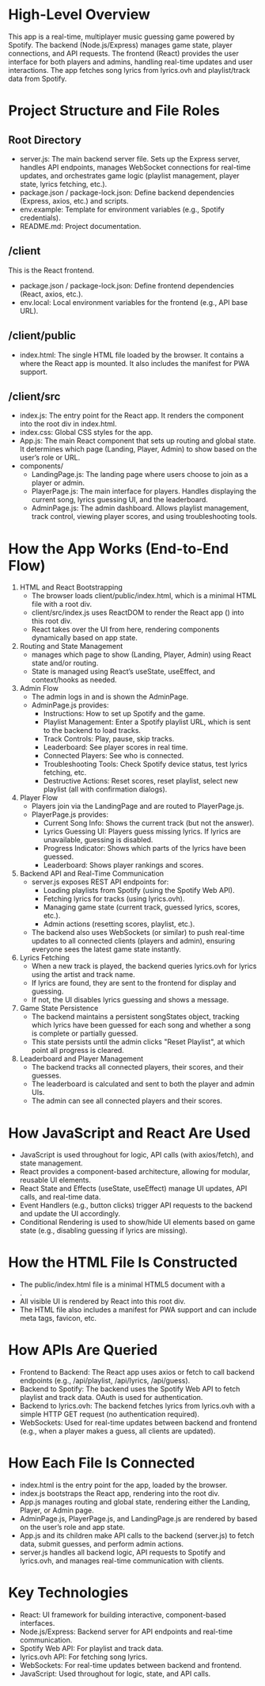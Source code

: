 # High-Level Overview

This app is a real-time, multiplayer music guessing game powered by Spotify. The backend (Node.js/Express) manages game state, player connections, and API requests. The frontend (React) provides the user interface for both players and admins, handling real-time updates and user interactions. The app fetches song lyrics from lyrics.ovh and playlist/track data from Spotify.

# Project Structure and File Roles

## Root Directory

- server.js: The main backend server file. Sets up the Express server, handles API endpoints, manages WebSocket connections for real-time updates, and orchestrates game logic (playlist management, player state, lyrics fetching, etc.).
- package.json / package-lock.json: Define backend dependencies (Express, axios, etc.) and scripts.
- env.example: Template for environment variables (e.g., Spotify credentials).
- README.md: Project documentation.

## /client

This is the React frontend.

- package.json / package-lock.json: Define frontend dependencies (React, axios, etc.).
- env.local: Local environment variables for the frontend (e.g., API base URL).

## /client/public

- index.html: The single HTML file loaded by the browser. It contains a <div id="root"></div> where the React app is mounted. It also includes the manifest for PWA support.

## /client/src

- index.js: The entry point for the React app. It renders the <App /> component into the root div in index.html.
- index.css: Global CSS styles for the app.
- App.js: The main React component that sets up routing and global state. It determines which page (Landing, Player, Admin) to show based on the user’s role or URL.
- components/
    - LandingPage.js: The landing page where users choose to join as a player or admin.
    - PlayerPage.js: The main interface for players. Handles displaying the current song, lyrics guessing UI, and the leaderboard.
    - AdminPage.js: The admin dashboard. Allows playlist management, track control, viewing player scores, and using troubleshooting tools.

# How the App Works (End-to-End Flow)

1. HTML and React Bootstrapping
    - The browser loads client/public/index.html, which is a minimal HTML file with a root div.
    - client/src/index.js uses ReactDOM to render the React app (<App />) into this root div.
    - React takes over the UI from here, rendering components dynamically based on app state.
2. Routing and State Management
    - <App /> manages which page to show (Landing, Player, Admin) using React state and/or routing.
    - State is managed using React’s useState, useEffect, and context/hooks as needed.
3. Admin Flow
    - The admin logs in and is shown the AdminPage.
    - AdminPage.js provides:
        - Instructions: How to set up Spotify and the game.
        - Playlist Management: Enter a Spotify playlist URL, which is sent to the backend to load tracks.
        - Track Controls: Play, pause, skip tracks.
        - Leaderboard: See player scores in real time.
        - Connected Players: See who is connected.
        - Troubleshooting Tools: Check Spotify device status, test lyrics fetching, etc.
        - Destructive Actions: Reset scores, reset playlist, select new playlist (all with confirmation dialogs).
4. Player Flow
    - Players join via the LandingPage and are routed to PlayerPage.js.
    - PlayerPage.js provides:
        - Current Song Info: Shows the current track (but not the answer).
        - Lyrics Guessing UI: Players guess missing lyrics. If lyrics are unavailable, guessing is disabled.
        - Progress Indicator: Shows which parts of the lyrics have been guessed.
        - Leaderboard: Shows player rankings and scores.
5. Backend API and Real-Time Communication
    - server.js exposes REST API endpoints for:
        - Loading playlists from Spotify (using the Spotify Web API).
        - Fetching lyrics for tracks (using lyrics.ovh).
        - Managing game state (current track, guessed lyrics, scores, etc.).
        - Admin actions (resetting scores, playlist, etc.).
    - The backend also uses WebSockets (or similar) to push real-time updates to all connected clients (players and admin), ensuring everyone sees the latest game state instantly.
6. Lyrics Fetching
    - When a new track is played, the backend queries lyrics.ovh for lyrics using the artist and track name.
    - If lyrics are found, they are sent to the frontend for display and guessing.
    - If not, the UI disables lyrics guessing and shows a message.
7. Game State Persistence
    - The backend maintains a persistent songStates object, tracking which lyrics have been guessed for each song and whether a song is complete or partially guessed.
    - This state persists until the admin clicks "Reset Playlist", at which point all progress is cleared.
8. Leaderboard and Player Management
    - The backend tracks all connected players, their scores, and their guesses.
    - The leaderboard is calculated and sent to both the player and admin UIs.
    - The admin can see all connected players and their scores.

# How JavaScript and React Are Used

- JavaScript is used throughout for logic, API calls (with axios/fetch), and state management.
- React provides a component-based architecture, allowing for modular, reusable UI elements.
- React State and Effects (useState, useEffect) manage UI updates, API calls, and real-time data.
- Event Handlers (e.g., button clicks) trigger API requests to the backend and update the UI accordingly.
- Conditional Rendering is used to show/hide UI elements based on game state (e.g., disabling guessing if lyrics are missing).

# How the HTML File Is Constructed

- The public/index.html file is a minimal HTML5 document with a <div id="root"></div>.
- All visible UI is rendered by React into this root div.
- The HTML file also includes a manifest for PWA support and can include meta tags, favicon, etc.

# How APIs Are Queried

- Frontend to Backend: The React app uses axios or fetch to call backend endpoints (e.g., /api/playlist, /api/lyrics, /api/guess).
- Backend to Spotify: The backend uses the Spotify Web API to fetch playlist and track data. OAuth is used for authentication.
- Backend to lyrics.ovh: The backend fetches lyrics from lyrics.ovh with a simple HTTP GET request (no authentication required).
- WebSockets: Used for real-time updates between backend and frontend (e.g., when a player makes a guess, all clients are updated).

# How Each File Is Connected

- index.html is the entry point for the app, loaded by the browser.
- index.js bootstraps the React app, rendering <App /> into the root div.
- App.js manages routing and global state, rendering either the Landing, Player, or Admin page.
- AdminPage.js, PlayerPage.js, and LandingPage.js are rendered by <App /> based on the user’s role and app state.
- App.js and its children make API calls to the backend (server.js) to fetch data, submit guesses, and perform admin actions.
- server.js handles all backend logic, API requests to Spotify and lyrics.ovh, and manages real-time communication with clients.

# Key Technologies

- React: UI framework for building interactive, component-based interfaces.
- Node.js/Express: Backend server for API endpoints and real-time communication.
- Spotify Web API: For playlist and track data.
- lyrics.ovh API: For fetching song lyrics.
- WebSockets: For real-time updates between backend and frontend.
- JavaScript: Used throughout for logic, state, and API calls.